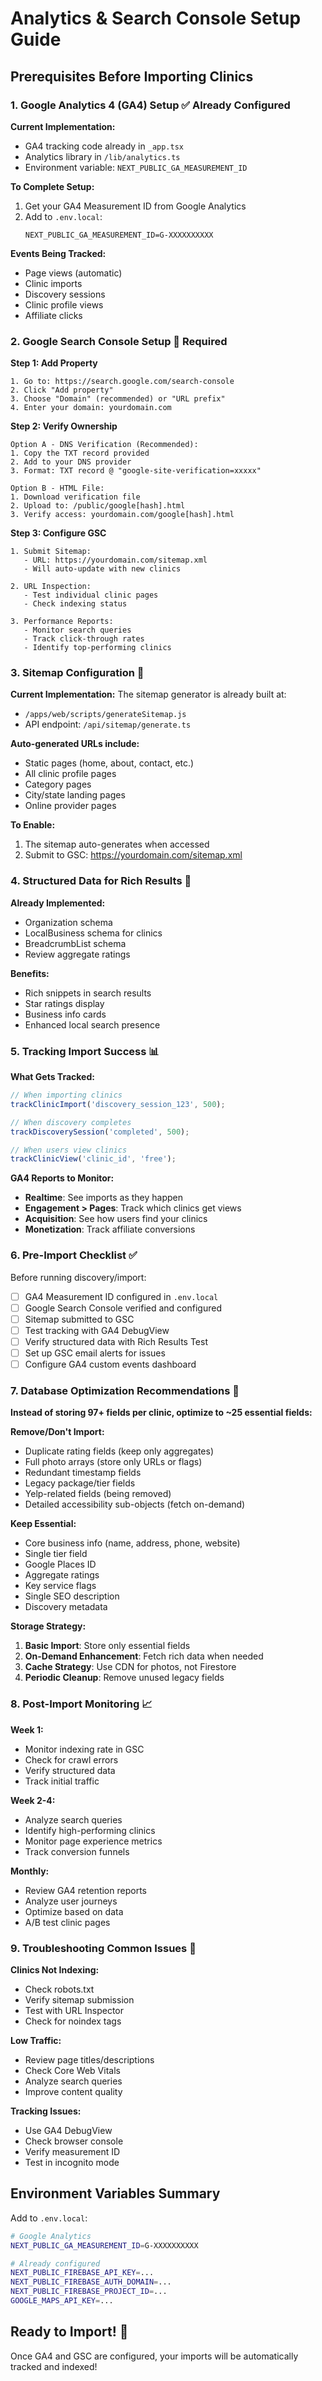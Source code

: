 # Analytics & Search Console Setup Guide

## Prerequisites Before Importing Clinics

### 1. Google Analytics 4 (GA4) Setup ✅ Already Configured

**Current Implementation:**
- GA4 tracking code already in `_app.tsx`
- Analytics library in `/lib/analytics.ts`
- Environment variable: `NEXT_PUBLIC_GA_MEASUREMENT_ID`

**To Complete Setup:**
1. Get your GA4 Measurement ID from Google Analytics
2. Add to `.env.local`:
   ```
   NEXT_PUBLIC_GA_MEASUREMENT_ID=G-XXXXXXXXXX
   ```

**Events Being Tracked:**
- Page views (automatic)
- Clinic imports
- Discovery sessions
- Clinic profile views
- Affiliate clicks

### 2. Google Search Console Setup 🔧 Required

**Step 1: Add Property**
```
1. Go to: https://search.google.com/search-console
2. Click "Add property"
3. Choose "Domain" (recommended) or "URL prefix"
4. Enter your domain: yourdomain.com
```

**Step 2: Verify Ownership**
```
Option A - DNS Verification (Recommended):
1. Copy the TXT record provided
2. Add to your DNS provider
3. Format: TXT record @ "google-site-verification=xxxxx"

Option B - HTML File:
1. Download verification file
2. Upload to: /public/google[hash].html
3. Verify access: yourdomain.com/google[hash].html
```

**Step 3: Configure GSC**
```
1. Submit Sitemap:
   - URL: https://yourdomain.com/sitemap.xml
   - Will auto-update with new clinics

2. URL Inspection:
   - Test individual clinic pages
   - Check indexing status

3. Performance Reports:
   - Monitor search queries
   - Track click-through rates
   - Identify top-performing clinics
```

### 3. Sitemap Configuration 📍

**Current Implementation:**
The sitemap generator is already built at:
- `/apps/web/scripts/generateSitemap.js`
- API endpoint: `/api/sitemap/generate.ts`

**Auto-generated URLs include:**
- Static pages (home, about, contact, etc.)
- All clinic profile pages
- Category pages
- City/state landing pages
- Online provider pages

**To Enable:**
1. The sitemap auto-generates when accessed
2. Submit to GSC: https://yourdomain.com/sitemap.xml

### 4. Structured Data for Rich Results 🌟

**Already Implemented:**
- Organization schema
- LocalBusiness schema for clinics
- BreadcrumbList schema
- Review aggregate ratings

**Benefits:**
- Rich snippets in search results
- Star ratings display
- Business info cards
- Enhanced local search presence

### 5. Tracking Import Success 📊

**What Gets Tracked:**
```javascript
// When importing clinics
trackClinicImport('discovery_session_123', 500);

// When discovery completes
trackDiscoverySession('completed', 500);

// When users view clinics
trackClinicView('clinic_id', 'free');
```

**GA4 Reports to Monitor:**
- **Realtime**: See imports as they happen
- **Engagement > Pages**: Track which clinics get views
- **Acquisition**: See how users find your clinics
- **Monetization**: Track affiliate conversions

### 6. Pre-Import Checklist ✅

Before running discovery/import:

- [ ] GA4 Measurement ID configured in `.env.local`
- [ ] Google Search Console verified and configured
- [ ] Sitemap submitted to GSC
- [ ] Test tracking with GA4 DebugView
- [ ] Verify structured data with Rich Results Test
- [ ] Set up GSC email alerts for issues
- [ ] Configure GA4 custom events dashboard

### 7. Database Optimization Recommendations 🚀

**Instead of storing 97+ fields per clinic, optimize to ~25 essential fields:**

**Remove/Don't Import:**
- Duplicate rating fields (keep only aggregates)
- Full photo arrays (store only URLs or flags)
- Redundant timestamp fields
- Legacy package/tier fields
- Yelp-related fields (being removed)
- Detailed accessibility sub-objects (fetch on-demand)

**Keep Essential:**
- Core business info (name, address, phone, website)
- Single tier field
- Google Places ID
- Aggregate ratings
- Key service flags
- Single SEO description
- Discovery metadata

**Storage Strategy:**
1. **Basic Import**: Store only essential fields
2. **On-Demand Enhancement**: Fetch rich data when needed
3. **Cache Strategy**: Use CDN for photos, not Firestore
4. **Periodic Cleanup**: Remove unused legacy fields

### 8. Post-Import Monitoring 📈

**Week 1:**
- Monitor indexing rate in GSC
- Check for crawl errors
- Verify structured data
- Track initial traffic

**Week 2-4:**
- Analyze search queries
- Identify high-performing clinics
- Monitor page experience metrics
- Track conversion funnels

**Monthly:**
- Review GA4 retention reports
- Analyze user journeys
- Optimize based on data
- A/B test clinic pages

### 9. Troubleshooting Common Issues 🔧

**Clinics Not Indexing:**
- Check robots.txt
- Verify sitemap submission
- Test with URL Inspector
- Check for noindex tags

**Low Traffic:**
- Review page titles/descriptions
- Check Core Web Vitals
- Analyze search queries
- Improve content quality

**Tracking Issues:**
- Use GA4 DebugView
- Check browser console
- Verify measurement ID
- Test in incognito mode

## Environment Variables Summary

Add to `.env.local`:
```bash
# Google Analytics
NEXT_PUBLIC_GA_MEASUREMENT_ID=G-XXXXXXXXXX

# Already configured
NEXT_PUBLIC_FIREBASE_API_KEY=...
NEXT_PUBLIC_FIREBASE_AUTH_DOMAIN=...
NEXT_PUBLIC_FIREBASE_PROJECT_ID=...
GOOGLE_MAPS_API_KEY=...
```

## Ready to Import! 🎉

Once GA4 and GSC are configured, your imports will be automatically tracked and indexed!